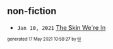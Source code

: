 ## non-fiction


* <code>Jan 10, 2021</code> [The Skin We're In](2021-01-10T16-54-31-the-skin-we're-in.md)

<sup><sub>generated 17 May 2021 10:58:27 by <a href='https://github.com/senorprogrammer/til'>til</a></sub></sup>
